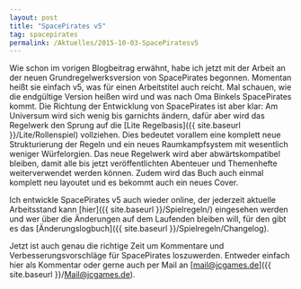 ```yaml
---
layout: post
title: "SpacePirates v5"
tag: spacepirates
permalink: /Aktuelles/2015-10-03-SpacePiratesv5
---
```


Wie schon im vorigen Blogbeitrag erwähnt, habe ich jetzt mit der Arbeit an der neuen Grundregelwerksversion von SpacePirates begonnen. Momentan heißt sie einfach v5, was für einen Arbeitstitel auch reicht. Mal schauen, wie die endgültige Version heißen wird und was nach Oma Binkels SpacePirates kommt. Die Richtung der Entwicklung von SpacePirates ist aber klar: Am Universum wird sich wenig bis garnichts ändern, dafür aber wird das Regelwerk den Sprung auf die [Lite Regelbasis]({{ site.baseurl }}/Lite/Rollenspiel) vollziehen. Dies bedeutet vorallem eine komplett neue Strukturierung der Regeln und ein neues Raumkampfsystem mit wesentlich weniger Würfelorgien. Das neue Regelwerk wird aber abwärtskompatibel bleiben, damit alle bis jetzt veröffentlichten Abenteuer und Themenhefte weiterverwendet werden können. Zudem wird das Buch auch einmal komplett neu layoutet und es bekommt auch ein neues Cover.

Ich entwickle SpacePirates v5 auch wieder online, der jederzeit aktuelle Arbeitsstand kann [hier]({{ site.baseurl }}/Spielregeln/) eingesehen werden und wer über die Änderungen auf dem Laufenden bleiben will, für den gibt es das [Änderungslogbuch]({{ site.baseurl }}/Spielregeln/Changelog).

Jetzt ist auch genau die richtige Zeit um Kommentare und Verbesserungsvorschläge für SpacePirates loszuwerden. Entweder einfach hier als Kommentar oder gerne auch per Mail an [mail@jcgames.de]({{ site.baseurl }}/Mail@jcgames.de).


